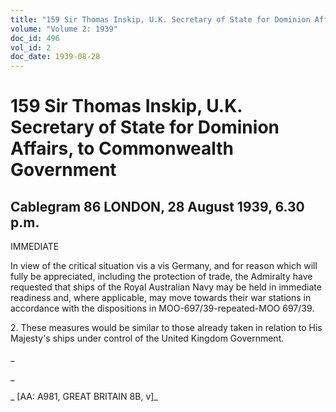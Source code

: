 ```yaml
---
title: "159 Sir Thomas Inskip, U.K. Secretary of State for Dominion Affairs, to Commonwealth Government"
volume: "Volume 2: 1939"
doc_id: 496
vol_id: 2
doc_date: 1939-08-28
---
```


# 159 Sir Thomas Inskip, U.K. Secretary of State for Dominion Affairs, to Commonwealth Government

## Cablegram 86 LONDON, 28 August 1939, 6.30 p.m.

IMMEDIATE

In view of the critical situation vis a vis Germany, and for reason which will fully be appreciated, including the protection of trade, the Admiralty have requested that ships of the Royal Australian Navy may be held in immediate readiness and, where applicable, may move towards their war stations in accordance with the dispositions in MOO-697/39-repeated-MOO 697/39.

2\. These measures would be similar to those already taken in relation to His Majesty's ships under control of the United Kingdom Government.

_

_

_ [AA: A981, GREAT BRITAIN 8B, v]_
